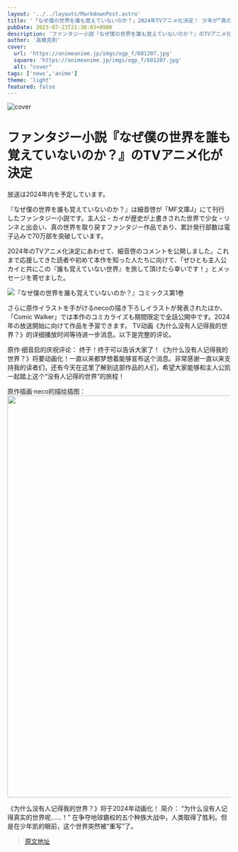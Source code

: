 ```yaml
---
layout: '../../layouts/MarkdownPost.astro'
title: '「なぜ僕の世界を誰も覚えていないのか？」2024年TVアニメ化決定！ 少年が“真の世界を取り戻す”王道ファンタジー'
pubDate: 2023-07-23T21:30:03+0900
description: 'ファンタジー小説『なぜ僕の世界を誰も覚えていないのか？』のTVアニメ化が決定した。放送は2024年内を予定している。'
author: '高橋克則'
cover:
  url: 'https://animeanime.jp/imgs/ogp_f/601207.jpg'
  square: 'https://animeanime.jp/imgs/ogp_f/601207.jpg'
  alt: "cover"
tags: ['news','anime']
theme: 'light'
featured: false
---
```


![cover](https://animeanime.jp/imgs/ogp_f/601207.jpg)

# ファンタジー小説『なぜ僕の世界を誰も覚えていないのか？』のTVアニメ化が決定

放送は2024年内を予定しています。

『なぜ僕の世界を誰も覚えていないのか？』は細音啓が「MF文庫J」にて刊行したファンタジー小説です。主人公・カイが歴史が上書きされた世界で少女・リンネと出会い、真の世界を取り戻すファンタジー作品であり、累計発行部数は電子込みで70万部を突破しています。

2024年のTVアニメ化決定にあわせて、細音啓のコメントを公開しました。これまで応援してきた読者や初めて本作を知った人たちに向けて、「ぜひとも主人公カイと共にこの『誰も覚えていない世界』を旅して頂けたら幸いです！」とメッセージを寄せました。

![『なぜ僕の世界を誰も覚えていないのか？』コミックス第1巻](https://animeanime.jp/imgs/zoom/601208.jpg)

さらに原作イラストを手がけるnecoの描き下ろしイラストが発表されたほか、「Comic Walker」では本作のコミカライズも期間限定で全話公開中です。2024年の放送開始に向けて作品を予習できます。
TV动画《为什么没有人记得我的世界？》的详细播放时间等待进一步消息。以下是完整的评论。

原作·细音启的庆祝评论：
终于！终于可以告诉大家了！《为什么没有人记得我的世界？》将要动画化！一直以来都梦想着能够宣布这个消息。非常感谢一直以来支持我的读者们，还有今天在这里了解到这部作品的人们，希望大家能够和主人公凯一起踏上这个“没有人记得的世界”的旅程！

原作插画·neco的描绘插图：
<img src="https://animeanime.jp/imgs/zoom/601207.jpg" class="inline-article-image" width="640" height="905">

《为什么没有人记得我的世界？》将于2024年动画化！
简介：
“为什么没有人记得真实的世界呢……！”
在争夺地球霸权的五个种族大战中，人类取得了胜利。但是在少年凯的眼前，这个世界突然被“重写”了。

>[原文地址](https://animeanime.jp/article/2023/07/23/78784.html)  